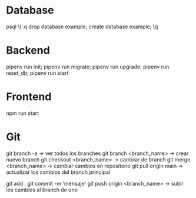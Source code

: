 # Database
psql
\l
:q
drop database example;
create database example;
\q

# Backend
pipenv run init;
pipenv run migrate;
pipenv run upgrade;
pipenv run reset_db;
pipenv run start


# Frontend
npm run start

# Git
git branch -a                   -> ver todos los branches
git branch <branch_name>        -> crear nuevo branch
git checkout <branch_name>      -> cambiar de branch
git merge <branch_name>         -> cambiar cambios en repositorio
git pull origin main            -> actualizar los cambios del branch principal

git add .
git commit -m 'mensaje'
git push origin <branch_name>   -> subir los cambios al branch de uno
